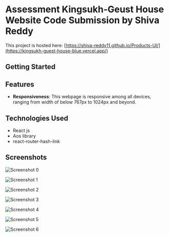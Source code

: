 # Assessment Kingsukh-Geust House Website Code Submission by Shiva Reddy

This project is hosted here: [https://shiva-reddy11.github.io/Products-UI/](https://kingsukh-guest-house-blue.vercel.app/)

## Getting Started

## Features
- **Responsiveness**: This webpage is responsive among all devices, ranging from width of below 767px to 1024px and beyond.

## Technologies Used

- React js
- Aos library
- react-router-hash-link



## Screenshots




![Screenshot 0](https://github.com/user-attachments/assets/8fcbbdf6-eba2-4f9e-9acf-066c984b100d) 

![Screenshot 1](https://github.com/user-attachments/assets/32a9025d-fc4b-4704-b07d-d7598597d412) 

![Screenshot 2](https://github.com/user-attachments/assets/2560d657-5e06-4e9a-8540-62b0221948a4) 

![Screenshot 3](https://github.com/user-attachments/assets/4467777c-b8d9-4e4f-9b63-a1e1574404d8) 

![Screenshot 4](https://github.com/user-attachments/assets/3f174cca-38ad-4cab-b1e6-703c8e6231ad) 

![Screenshot 5](https://github.com/user-attachments/assets/6f5fe9d1-3ac2-4b5b-ab15-bb47f4e1c975) 

![Screenshot 6](https://github.com/user-attachments/assets/32b2860d-4bc0-4903-a5aa-dace6cde7354) 





